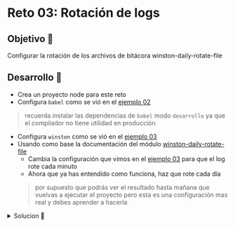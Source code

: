 # Reto 03: Rotación de logs

## Objetivo 🎯
 
Configurar la rotación de los archivos de bitácora winston-daily-rotate-file

## Desarrollo 📝

* Crea un proyecto node para este reto
* Configura `babel` como se vió en el [ejemplo 02](../ejemplo02)
> recuerda instalar las dependencias de `babel` modo `desarrollo` ya que el compilador no tiene utilidad en producción
* Configura `winston` como se vió en el [ejemplo 03](../ejemplo03)
* Usando como base la documentación del módulo [winston-daily-rotate-file](https://www.npmjs.com/package/winston-daily-rotate-file)
	* Cambia la configuración que vimos en el [ejemplo 03](../ejemplo03) para que el log rote cada minuto
	* Ahora que ya has entendido como funciona, haz que rote cada día
	> por supuesto que podrás ver el resultado hasta mañana que vuelvas a ejecutar el proyecto pero esta es una configuración mas real y debes aprender a hacerla

<details>
	<summary>Solucion 🔖</summary>

Cuando tengas tu propuesta, puedes compararla con la que se propone en este directorio observando los siguientes puntos

* En la carpeta `src` está el código
* En el archivo `package.json` se agregó el script de arranque
* En vez de usar `format: winston.format.json()` para el log general, prueba con este formato:
```js
// format: winston.format.json()
// definición de un formato personalizado
format: winston.format.combine(
	winston.format.timestamp({ format: 'YYYY-MM-DDTHH:mm:ss' }),
	winston.format.errors({ stack: true }),
	winston.format.printf(({ timestamp, level, message }) => `${timestamp} | ${level} | ${message}`)
),
```

</details>
